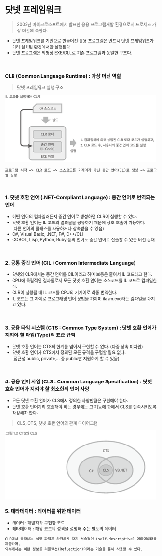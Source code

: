 # 닷넷 프레임워크
> 2002년 마이크로소프트에서 발표한 응용 프로그램개발 환경으로서 프로세스 가상 머신에 속한다.
- 닷넷 프레임워크를 기반으로 만들어진 응용 프로그램은 반드시 닷넷 프레임워크가 미리 설치된 환경에서만 실행된다.
- 닷넷 프로그램은 외형상 EXE/DLL로 기존 프로그램과 동일한 구조다.
<br>

### CLR (Common Language Runtime) : 가상 머신 역할
> 닷넷 프레임워크 실행 구조
<img src="./Images/1_1.png" width="500"/>

```
프로그램 시작 => CLR 로드 => 소스코드를 기계어가 아닌 중간 언어(IL)로 생성 => 프로그램 실행
```
<br>

### 1. 닷넷 호환 언어 (.NET-Compliant Language) : 중간 언어로 번역되는 언어
- 어떤 언어의 컴파일러든지 중간 언어로 생성하면 CLR이 실행할 수 있다.
- 닷넷 호환 언어는 IL 코드의 결과물을 공유하기 때문에 상호 호출이 가능하다.   
(다른 언어의 클래스를 사용하거나 상속받을 수 있음)
- C#, Visual Basic,  .NET, F#, C++/CLI
- COBOL, Lisp, Python, Ruby 등의 언어도 중간 언어로 산출할 수 있는 버전 존재
<br>

### 2. 공통 중간 언어 (CIL : Common Intermediate Language)
- 닷넷의 CLR에서는 중간 언어를 CIL이라고 하며 보통은 줄여서 IL 코드라고 한다.
- CPU에 독립적인 결과물로서 모든 닷넷 호환 언어는 소스코드를 IL 코드로 컴파일한다.
- CLR이 실행될 때 IL 코드를 CPU의 기계어로 최종 번역한다.
- IL 코드는 그 자체로 프로그래밍 언어 문법을 가지며 ilasm.exe라는 컴파일을 가지고 있다.   
<br>

### 3. 공용 타입 시스템 (CTS : Common Type System) : 닷넷 호환 언어가 지켜야 할 타입(Type)의 표준 규격
- 닷넷 호환 언어는 CTS의 한계를 넘어서 구현할 수 없다. (다중 상속 미지원)
- 닷넷 호환 언어가 CTS에서 정의된 모든 규격을 구혈할 필요 없다.   
(접근성 public, private,... 중 public만 지원하게 할 수 있음)
<br>

### 4. 공용 언어 사양 (CLS : Common Language Specification) : 닷넷 호환 언어가 지켜야 할 최소한의 언어 사양
- 모든 닷넷 호환 언어가 CLS에서 정의한 사양만큼은 구현해야 한다.
- 닷넷 호환 언어끼리 호출해야 하는 경우에는 그 기능에 한에서 CLS를 만족시키도록 작성해햐 한다.
> CLS, CTS, 닷넷 호환 언어의 관계 다이어그램
<img src="./Images/1_2.png" width="500"/>
<br>

### 5. 메타데이터 : 데이터를 위한 데이터
- 데이터 : 개발자가 구현한 코드
- 메타데이터 : 해당 코드의 성격을 설명해 주는 별도의 데이터
```
CLR에서 동작하는 실행 파일은 완전하게 자기 서술적인 (self-descriptive) 메타데이터를 제공하며,
외부에서는 이런 정보를 리플렉션(Reflection)이라는 기술을 통해 사용할 수 있다.
```


